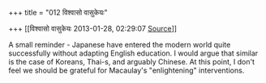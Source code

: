 +++
title = "012 विश्वासो वासुकेयः"

+++
[[विश्वासो वासुकेयः	2013-01-28, 02:29:07 [Source](https://groups.google.com/g/samskrita/c/Tget3vLYwJ8)]]



A small reminder - Japanese have entered the modern world quite successfully without adapting English education. I would argue that similar is the case of Koreans, Thai-s, and arguably Chinese. At this point, I don't feel we should be grateful for Macaulay's "enlightening" interventions.

